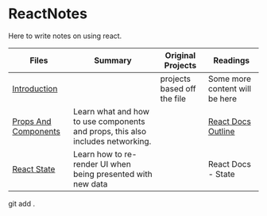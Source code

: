 # ReactNotes

Here to write notes on using react.

| Files | Summary | Original Projects | Readings |
| ---------------- | ------------------------------------------- | -------------- | --------------------------- |
| <a href="https://github.com/chakane3/ReactNotes/tree/main/Primer">Introduction</a> | | projects based off the file | Some more content will be here |
| <a href="https://github.com/chakane3/ReactNotes/tree/main/Components%2BProps">Props And Components</a> | Learn what and how to use components and props, this also includes networking. |  | <a href="https://github.com/chakane3/ReactNotes/tree/main/React_Doc_Notes/Main_Concepts">React Docs Outline</a> |
|<a href="https://github.com/chakane3/ReactNotes/tree/main/React-State">React State</a>|Learn how to re-render UI when being presented with new data||React Docs - State|
git add .

